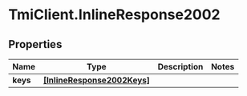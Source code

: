 # TmiClient.InlineResponse2002

## Properties
Name | Type | Description | Notes
------------ | ------------- | ------------- | -------------
**keys** | [**[InlineResponse2002Keys]**](InlineResponse2002Keys.md) |  | 

